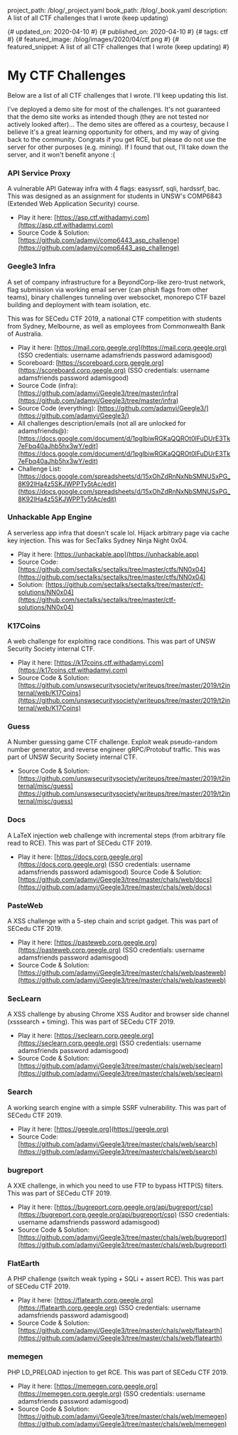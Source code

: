 project_path: /blog/_project.yaml
book_path: /blog/_book.yaml
description: A list of all CTF challenges that I wrote (keep updating)

{# updated_on: 2020-04-10 #}
{# published_on: 2020-04-10 #}
{# tags: ctf #}
{# featured_image: /blog/images/2020/04/ctf.png #}
{# featured_snippet: A list of all CTF challenges that I wrote (keep updating) #}

# My CTF Challenges

Below are a list of all CTF challenges that I wrote. I'll keep updating this list.

I've deployed a demo site for most of the challenges. It's not guaranteed that the demo site works as intended though (they are not tested nor actively looked after)... The demo sites are offered as a courtesy, because I believe it's a great learning opportunity for others, and my way of giving back to the community. Congrats if you get RCE, but please do not use the server for other purposes (e.g. mining). If I found that out, I'll take down the server, and it won't benefit anyone :(

### API Service Proxy
A vulnerable API Gateway infra with 4 flags: easyssrf, sqli, hardssrf, bac. This was designed as an assignment for students in UNSW's COMP6843 (Extended Web Application Security) course.

* Play it here: [https://asp.ctf.withadamyi.com](https://asp.ctf.withadamyi.com)
* Source Code & Solution: [https://github.com/adamyi/comp6443_asp_challenge](https://github.com/adamyi/comp6443_asp_challenge)

### Geegle3 Infra
A set of company infrastructure for a BeyondCorp-like zero-trust network, flag submission via working email server (can phish flags from other teams), binary challenges tunneling over websocket, monorepo CTF bazel building and deployment with team isolation, etc.

This was for SECedu CTF 2019, a national CTF competition with students from Sydney, Melbourne, as well as employees from Commonwealth Bank of Australia.

* Play it here: [https://mail.corp.geegle.org](https://mail.corp.geegle.org) (SSO credentials: username adamsfriends password adamisgood)
* Scoreboard: [https://scoreboard.corp.geegle.org](https://scoreboard.corp.geegle.org) (SSO credentials: username adamsfriends password adamisgood)
* Source Code (infra): [https://github.com/adamyi/Geegle3/tree/master/infra](https://github.com/adamyi/Geegle3/tree/master/infra)
* Source Code (everything): [https://github.com/adamyi/Geegle3/](https://github.com/adamyi/Geegle3/)
* All challenges description/emails (not all are unlocked for adamsfriends@): [https://docs.google.com/document/d/1pgIbiwRGKaQQROt0lFuDUrE3Tk7eFbq40aJhb5hx3wY/edit](https://docs.google.com/document/d/1pgIbiwRGKaQQROt0lFuDUrE3Tk7eFbq40aJhb5hx3wY/edit)
* Challenge List: [https://docs.google.com/spreadsheets/d/15xOhZdRnNxNbSMNUSxPG_8K92lHa4z5SKJWPPTy5tAc/edit](https://docs.google.com/spreadsheets/d/15xOhZdRnNxNbSMNUSxPG_8K92lHa4z5SKJWPPTy5tAc/edit)

### Unhackable App Engine
A serverless app infra that doesn't scale lol. Hijack arbitrary page via cache key injection. This was for SecTalks Sydney Ninja Night 0x04.

* Play it here: [https://unhackable.app](https://unhackable.app)
* Source Code: [https://github.com/sectalks/sectalks/tree/master/ctfs/NN0x04](https://github.com/sectalks/sectalks/tree/master/ctfs/NN0x04)
* Solution: [https://github.com/sectalks/sectalks/tree/master/ctf-solutions/NN0x04](https://github.com/sectalks/sectalks/tree/master/ctf-solutions/NN0x04)

### K17Coins
A web challenge for exploiting race conditions. This was part of UNSW Security Society internal CTF.

* Play it here: [https://k17coins.ctf.withadamyi.com](https://k17coins.ctf.withadamyi.com)
* Source Code & Solution: [https://github.com/unswsecuritysociety/writeups/tree/master/2019/t2internal/web/K17Coins](https://github.com/unswsecuritysociety/writeups/tree/master/2019/t2internal/web/K17Coins)

### Guess
A Number guessing game CTF challenge. Exploit weak pseudo-random number generator, and reverse engineer gRPC/Protobuf traffic. This was part of UNSW Security Society internal CTF.

* Source Code & Solution: [https://github.com/unswsecuritysociety/writeups/tree/master/2019/t2internal/misc/guess](https://github.com/unswsecuritysociety/writeups/tree/master/2019/t2internal/misc/guess)

### Docs
A LaTeX injection web challenge with incremental steps (from arbitrary file read to RCE). This was part of SECedu CTF 2019.

* Play it here: [https://docs.corp.geegle.org](https://docs.corp.geegle.org) (SSO credentials: username adamsfriends password adamisgood)
Source Code & Solution: [https://github.com/adamyi/Geegle3/tree/master/chals/web/docs](https://github.com/adamyi/Geegle3/tree/master/chals/web/docs)

### PasteWeb
A XSS challenge with a 5-step chain and script gadget. This was part of SECedu CTF 2019.

* Play it here: [https://pasteweb.corp.geegle.org](https://pasteweb.corp.geegle.org) (SSO credentials: username adamsfriends password adamisgood)
* Source Code & Solution: [https://github.com/adamyi/Geegle3/tree/master/chals/web/pasteweb](https://github.com/adamyi/Geegle3/tree/master/chals/web/pasteweb)

### SecLearn
A XSS challenge by abusing Chrome XSS Auditor and browser side channel (xsssearch + timing). This was part of SECedu CTF 2019.

* Play it here: [https://seclearn.corp.geegle.org](https://seclearn.corp.geegle.org) (SSO credentials: username adamsfriends password adamisgood)
* Source Code & Solution: [https://github.com/adamyi/Geegle3/tree/master/chals/web/seclearn](https://github.com/adamyi/Geegle3/tree/master/chals/web/seclearn)

### Search
A working search engine with a simple SSRF vulnerability. This was part of SECedu CTF 2019.

* Play it here: [https://geegle.org](https://geegle.org)
* Source Code: [https://github.com/adamyi/Geegle3/tree/master/chals/web/search](https://github.com/adamyi/Geegle3/tree/master/chals/web/search)

### bugreport
A XXE challenge, in which you need to use FTP to bypass HTTP(S) filters. This was part of SECedu CTF 2019.

* Play it here: [https://bugreport.corp.geegle.org/api/bugreport/csp](https://bugreport.corp.geegle.org/api/bugreport/csp) (SSO credentials: username adamsfriends password adamisgood)
* Source Code & Solution: [https://github.com/adamyi/Geegle3/tree/master/chals/web/bugreport](https://github.com/adamyi/Geegle3/tree/master/chals/web/bugreport)

### FlatEarth
A PHP challenge (switch weak typing + SQLi + assert RCE). This was part of SECedu CTF 2019.

* Play it here: [https://flatearth.corp.geegle.org](https://flatearth.corp.geegle.org) (SSO credentials: username adamsfriends password adamisgood)
* Source Code & Solution: [https://github.com/adamyi/Geegle3/tree/master/chals/web/flatearth](https://github.com/adamyi/Geegle3/tree/master/chals/web/flatearth)

### memegen
PHP LD_PRELOAD injection to get RCE. This was part of SECedu CTF 2019.

* Play it here: [https://memegen.corp.geegle.org](https://memegen.corp.geegle.org) (SSO credentials: username adamsfriends password adamisgood)
* Source Code & Solution: [https://github.com/adamyi/Geegle3/tree/master/chals/web/memegen](https://github.com/adamyi/Geegle3/tree/master/chals/web/memegen)
